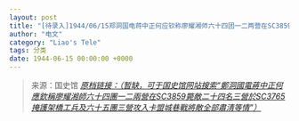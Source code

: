 ```yaml
---
layout: post
title: "[待录入]1944/06/15郑洞国电蒋中正何应钦称廖耀湘师六十四团一二两营在SC3859毙敌二十四名三营於SC3765掩护架桥工兵及六十五团三营攻入卡盟城巷战将敌全部肃清等情"
author: "电文"
category: "Liao's Tele"
tags: 分类
date: 1944-06-15 00:00:00 +0000
---
```

> 来源：国史馆 [*原档链接：（暂缺，可于国史馆网站搜索“鄭洞國電蔣中正何應欽稱廖耀湘師六十四團一二兩營在SC3859斃敵二十四名三營於SC3765掩護架橋工兵及六十五團三營攻入卡盟城巷戰將敵全部肅清等情”）*]()
